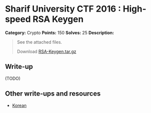 # Sharif University CTF 2016 : High-speed RSA Keygen

**Category:** Crypto
**Points:** 150
**Solves:** 25
**Description:**

> See the attached files.
> 
> Download [RSA-Keygen.tar.gz](./RSA-Keygen.tar.gz)


## Write-up

(TODO)

## Other write-ups and resources

* [Korean](https://github.com/tyhan/CTF/tree/master/SharifCTF2016/High-speed_RSA_Keygen)
